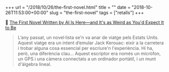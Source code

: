 +++
url = "/2018/10/26/the-first-novel.html"
title = ""
date = "2018-10-26T11:53:00+00:00"
slug = "the-first-novel"
tags = ["retalls"]
+++

📎 [The First Novel Written by AI Is Here—and It's as Weird as You'd Expect It to Be](https://singularityhub.com/2018/10/25/ai-wrote-a-road-trip-novel-is-it-a-good-read/)

> L’any passat, un novel·lista se'n va anar de viatge pels Estats Units. Aquest viatge era un intent d’emular Jack Kerouac: eixir a la carretera i trobar alguna cosa essencial per escriure'n l'experiència. Hi ha, però, una diferència clau… Aquest escriptor era només un micròfon, un GPS i una càmera connectats a un ordinador portàtil, i un munt d'àlgebra lineal.
